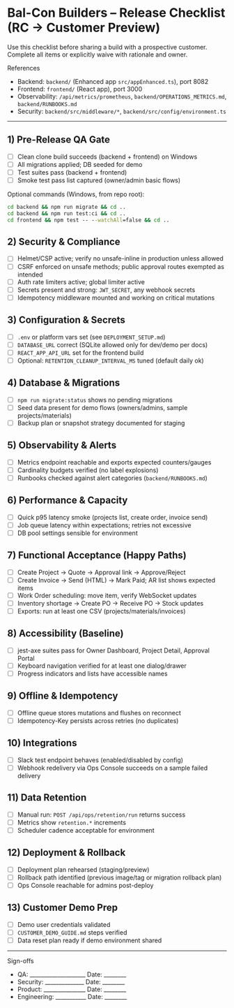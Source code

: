 # Bal-Con Builders – Release Checklist (RC → Customer Preview)

Use this checklist before sharing a build with a prospective customer. Complete all items or explicitly waive with rationale and owner.

References
- Backend: `backend/` (Enhanced app `src/appEnhanced.ts`), port 8082
- Frontend: `frontend/` (React app), port 3000
- Observability: `/api/metrics/prometheus`, `backend/OPERATIONS_METRICS.md`, `backend/RUNBOOKS.md`
- Security: `backend/src/middleware/*`, `backend/src/config/environment.ts`

---

## 1) Pre-Release QA Gate
- [ ] Clean clone build succeeds (backend + frontend) on Windows
- [ ] All migrations applied; DB seeded for demo
- [ ] Test suites pass (backend + frontend)
- [ ] Smoke test pass list captured (owner/admin basic flows)

Optional commands (Windows, from repo root):
```cmd
cd backend && npm run migrate && cd ..
cd backend && npm run test:ci && cd ..
cd frontend && npm test -- --watchAll=false && cd ..
```

## 2) Security & Compliance
- [ ] Helmet/CSP active; verify no unsafe-inline in production unless allowed
- [ ] CSRF enforced on unsafe methods; public approval routes exempted as intended
- [ ] Auth rate limiters active; global limiter active
- [ ] Secrets present and strong: `JWT_SECRET`, any webhook secrets
- [ ] Idempotency middleware mounted and working on critical mutations

## 3) Configuration & Secrets
- [ ] `.env` or platform vars set (see `DEPLOYMENT_SETUP.md`)
- [ ] `DATABASE_URL` correct (SQLite allowed only for dev/demo per docs)
- [ ] `REACT_APP_API_URL` set for the frontend build
- [ ] Optional: `RETENTION_CLEANUP_INTERVAL_MS` tuned (default daily ok)

## 4) Database & Migrations
- [ ] `npm run migrate:status` shows no pending migrations
- [ ] Seed data present for demo flows (owners/admins, sample projects/materials)
- [ ] Backup plan or snapshot strategy documented for staging

## 5) Observability & Alerts
- [ ] Metrics endpoint reachable and exports expected counters/gauges
- [ ] Cardinality budgets verified (no label explosions)
- [ ] Runbooks checked against alert categories (`backend/RUNBOOKS.md`)

## 6) Performance & Capacity
- [ ] Quick p95 latency smoke (projects list, create order, invoice send)
- [ ] Job queue latency within expectations; retries not excessive
- [ ] DB pool settings sensible for environment

## 7) Functional Acceptance (Happy Paths)
- [ ] Create Project → Quote → Approval link → Approve/Reject
- [ ] Create Invoice → Send (HTML) → Mark Paid; AR list shows expected items
- [ ] Work Order scheduling: move item, verify WebSocket updates
- [ ] Inventory shortage → Create PO → Receive PO → Stock updates
- [ ] Exports: run at least one CSV (projects/materials/invoices)

## 8) Accessibility (Baseline)
- [ ] jest-axe suites pass for Owner Dashboard, Project Detail, Approval Portal
- [ ] Keyboard navigation verified for at least one dialog/drawer
- [ ] Progress indicators and lists have accessible names

## 9) Offline & Idempotency
- [ ] Offline queue stores mutations and flushes on reconnect
- [ ] Idempotency-Key persists across retries (no duplicates)

## 10) Integrations
- [ ] Slack test endpoint behaves (enabled/disabled by config)
- [ ] Webhook redelivery via Ops Console succeeds on a sample failed delivery

## 11) Data Retention
- [ ] Manual run: `POST /api/ops/retention/run` returns success
- [ ] Metrics show `retention.*` increments
- [ ] Scheduler cadence acceptable for environment

## 12) Deployment & Rollback
- [ ] Deployment plan rehearsed (staging/preview)
- [ ] Rollback path identified (previous image/tag or migration rollback plan)
- [ ] Ops Console reachable for admins post-deploy

## 13) Customer Demo Prep
- [ ] Demo user credentials validated
- [ ] `CUSTOMER_DEMO_GUIDE.md` steps verified
- [ ] Data reset plan ready if demo environment shared

---

Sign-offs
- QA: ____________________  Date: ________
- Security: ______________  Date: ________
- Product: _______________  Date: ________
- Engineering: ___________  Date: ________
